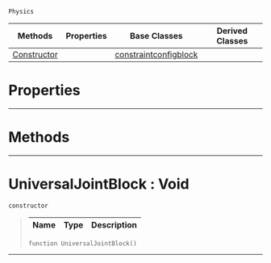  `Physics`

|Methods|Properties|Base Classes|Derived Classes|
|---|---|---|---|
|[Constructor](universaljointblock.md#universaljointblock-void)| |[constraintconfigblock](constraintconfigblock.md)| |


 #  Properties


---  
 #  Methods


---  
 #  UniversalJointBlock : Void

 `constructor`

> 
> |Name|Type|Description|
> |---|---|---|
> ```TS:Nada
> function UniversalJointBlock()
> ``` 


---  
 

 